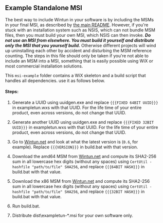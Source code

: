 ## Example Standalone MSI

The best way to include Wintun in your software is by including the MSMs in your final MSI,
as described by [the main README](../README.md). However, if you're stuck with an installation
system such as NSIS, which can not bundle MSM files, then you must build your own MSI, which
NSIS can then invoke. ***Do not use an MSI from elsewhere. You must build it yourself and
distribute only the MSI that you yourself build.*** Otherwise different projects will wind up
uninstalling each other by accident and disturbing the MSM reference counting. The steps in
this file should only be taken if you're not able to include an MSM into a MSI, something that
is easily possible using WiX or most commercial installation solutions.

This `msi-example` folder contains a WiX skeleton and a build script that handles all
dependencies. use it as follows below.

#### Steps:

1. Generate a UUID using uuidgen.exe and replace `{{{FIXED 64BIT UUID}}}` in exampletun.wxs
with that UUID. For the life time of your entire product, even across versions, do not change
that UUID.

2. Generate another UUID using uuidgen.exe and replace `{{{FIXED 32BIT UUID}}}` in
exampletun.wxs with that UUID. For the life time of your entire product, even across versions,
do not change that UUID.

3. Go to [Wintun.net](https://www.wintun.net/) and look at what the latest version is (`0.6`,
for example). Replace `{{{VERSION}}}` in build.bat with that version.

4. Download the amd64 MSM from [Wintun.net](https://www.wintun.net/) and compute its SHA2-256
sum in all lowercase hex digits (without any spaces) using `CertUtil -hashfile "path/to/file"
SHA256`, and replace `{{{64BIT HASH}}}` in build.bat with that value.

5. Download the x86 MSM from [Wintun.net](https://www.wintun.net/) and compute its SHA2-256
sum in all lowercase hex digits (without any spaces) using `CertUtil -hashfile "path/to/file"
SHA256`, and replace `{{{32BIT HASH}}}` in build.bat with that value.

6. Run build.bat.

7. Distribute dist\exampletun-*.msi for your own software only.

